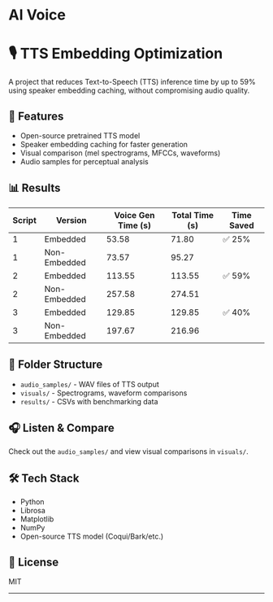 # AI Voice
# 🎙️ TTS Embedding Optimization

A project that reduces Text-to-Speech (TTS) inference time by up to 59% using speaker embedding caching, without compromising audio quality.

## 🚀 Features

- Open-source pretrained TTS model
- Speaker embedding caching for faster generation
- Visual comparison (mel spectrograms, MFCCs, waveforms)
- Audio samples for perceptual analysis

## 📊 Results
| Script | Version      | Voice Gen Time (s) | Total Time (s) | Time Saved  
| ------ | ------------ | ------------------ | -------------- | ----------  |
| 1      | Embedded     | 53.58              | 71.80          | ✅ 25%      |
| 1      | Non-Embedded | 73.57              | 95.27          |             |
| 2      | Embedded     | 113.55             | 113.55         | ✅ 59%      |
| 2      | Non-Embedded | 257.58             | 274.51         |             |
| 3      | Embedded     | 129.85             | 129.85         | ✅ 40%      |
| 3      | Non-Embedded | 197.67             | 216.96         |             |

## 📁 Folder Structure

- `audio_samples/` - WAV files of TTS output
- `visuals/` - Spectrograms, waveform comparisons
- `results/` - CSVs with benchmarking data

## 🎧 Listen & Compare

Check out the `audio_samples/` and view visual comparisons in `visuals/`.

## 🛠 Tech Stack

- Python
- Librosa
- Matplotlib
- NumPy
- Open-source TTS model (Coqui/Bark/etc.)

## 📄 License

MIT

---


